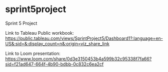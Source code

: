 # sprint5project
Sprint 5 Project

Link to Tableau Public workbook: https://public.tableau.com/views/SprintProject5/Dashboard1?:language=en-US&:sid=&:display_count=n&:origin=viz_share_link

Link to Loom presentation: https://www.loom.com/share/0d3e3150453b4a599b32c95338f7fa66?sid=f21ad647-664f-4b90-bdbb-0c832c6ea2cf
